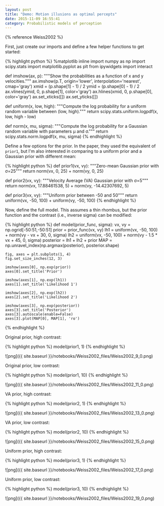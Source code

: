 ```yaml
---
layout: post
title: "Demo: Motion illusions as optimal percepts"
date: 2015-11-09 16:55:41
category: Probabilistic models of perception
---
```


{% reference Weiss2002 %}


First, just create our imports and define a few helper functions to get started:



{% highlight python %}
%matplotlib inline
import numpy as np
import scipy.stats
import matplotlib.pyplot as plt
from ipywidgets import interact

def imshow(ax, p):
    """Show the probabilities as a function of x and y velocities."""
    ax.imshow(p.T, origin='lower', interpolation='nearest', cmap='gray')
    xmid = (p.shape[1] - 1) / 2
    ymid = (p.shape[0] - 1) / 2
    ax.vlines(ymid, 0, p.shape[1], color='gray')
    ax.hlines(xmid, 0, p.shape[0], color='gray')
    ax.set_xticks([])
    ax.set_yticks([])

def uniform(x, low, high):
    """Compute the log probability for a uniform random variable between (low, high)."""
    return scipy.stats.uniform.logpdf(x, low, high - low)

def norm(x, mu, sigma):
    """Compute the log probability for a Gaussian random variable with parameters μ and σ."""
    return scipy.stats.norm.logpdf(x, mu, sigma)
{% endhighlight %}


Define a few options for the prior. In the paper, they used the equivalent of `prior1`, but I'm also interested in comparing to a uniform prior and a Gaussian prior with different mean:



{% highlight python %}
def prior1(vx, vy):
    """Zero-mean Gaussian prior with σ=25"""
    return norm(vx, 0, 25) + norm(vy, 0, 25)

def prior2(vx, vy):
    """Velocity Average (VA) Gaussian prior with σ=5"""
    return norm(vx, 17.88461538, 5) + norm(vy, -14.42307692, 5)

def prior3(vx, vy):
    """Uniform prior between -50 and 50"""
    return uniform(vx, -50, 100) + uniform(vy, -50, 100)
{% endhighlight %}


Now, define the full model. This assumes a thin rhombus, but the prior function and the contrast (i.e., inverse sigma) can be modified:



{% highlight python %}
def model(prior_func, sigma):
    vx, vy = np.ogrid[-50:51,-50:51]
    prior = prior_func(vx, vy)
    lh1 = uniform(vx, -50, 100) + norm(vy - vx + 30, 0, sigma)
    lh2 = uniform(vx, -50, 100) + norm(vy - 1.5 * vx + 45, 0, sigma)
    posterior = lh1 + lh2 + prior
    MAP = np.unravel_index(np.argmax(posterior), posterior.shape)

    fig, axes = plt.subplots(1, 4)
    fig.set_size_inches(12, 3)

    imshow(axes[0], np.exp(prior))
    axes[0].set_title('Prior')
    
    imshow(axes[1], np.exp(lh1))
    axes[1].set_title('Likelihood 1')
    
    imshow(axes[2], np.exp(lh2))
    axes[2].set_title('Likelihood 2')
    
    imshow(axes[3], np.exp(posterior))
    axes[3].set_title('Posterior')
    axes[3].autoscale(enable=False)
    axes[3].plot(MAP[0], MAP[1], 'ro')
{% endhighlight %}


Original prior, high contrast:



{% highlight python %}
model(prior1, 1)
{% endhighlight %}

![png]({{ site.baseurl }}/notebooks/Weiss2002_files/Weiss2002_9_0.png)




Original prior, low contrast:



{% highlight python %}
model(prior1, 10)
{% endhighlight %}

![png]({{ site.baseurl }}/notebooks/Weiss2002_files/Weiss2002_11_0.png)




VA prior, high contrast:



{% highlight python %}
model(prior2, 1)
{% endhighlight %}

![png]({{ site.baseurl }}/notebooks/Weiss2002_files/Weiss2002_13_0.png)




VA prior, low contrast:



{% highlight python %}
model(prior2, 10)
{% endhighlight %}

![png]({{ site.baseurl }}/notebooks/Weiss2002_files/Weiss2002_15_0.png)




Uniform prior, high contrast:



{% highlight python %}
model(prior3, 1)
{% endhighlight %}

![png]({{ site.baseurl }}/notebooks/Weiss2002_files/Weiss2002_17_0.png)




Uniform prior, low contrast:



{% highlight python %}
model(prior3, 10)
{% endhighlight %}

![png]({{ site.baseurl }}/notebooks/Weiss2002_files/Weiss2002_19_0.png)


